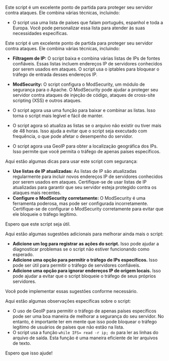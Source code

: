 Este script é um excelente ponto de partida para proteger seu servidor contra ataques. Ele combina várias técnicas, incluindo:
* O script usa uma lista de países que falam português, espanhol e toda a Europa. Você pode personalizar essa lista para atender às suas necessidades específicas.

Este script é um excelente ponto de partida para proteger seu servidor contra ataques. Ele combina várias técnicas, incluindo:

* **Filtragem de IP:** O script baixa e combina várias listas de IPs de fontes confiáveis. Essas listas incluem endereços IP de servidores conhecidos por serem usados ​​em ataques. O script usa o iptables para bloquear o tráfego de entrada desses endereços IP.
  
* **ModSecurity:** O script configura o ModSecurity, um módulo de segurança para o Apache. O ModSecurity pode ajudar a proteger seu servidor contra ataques de injeção de código, ataques de cross-site scripting (XSS) e outros ataques.

* O script agora usa uma função para baixar e combinar as listas. Isso torna o script mais legível e fácil de manter.
  
* O script agora só atualiza as listas se o arquivo não existir ou tiver mais de 48 horas. Isso ajuda a evitar que o script seja executado com frequência, o que pode afetar o desempenho do servidor.
  
* O script agora usa GeoIP para obter a localização geográfica dos IPs. Isso permite que você permita o tráfego de apenas países específicos.

Aqui estão algumas dicas para usar este script com segurança:

* **Use listas de IP atualizadas:** As listas de IP são atualizadas regularmente para incluir novos endereços IP de servidores conhecidos por serem usados ​​em ataques. Certifique-se de usar listas de IP atualizadas para garantir que seu servidor esteja protegido contra os ataques mais recentes.
* **Configure o ModSecurity corretamente:** O ModSecurity é uma ferramenta poderosa, mas pode ser configurada incorretamente. Certifique-se de configurar o ModSecurity corretamente para evitar que ele bloqueie o tráfego legítimo.

Espero que este script seja útil.

Aqui estão algumas sugestões adicionais para melhorar ainda mais o script:

* **Adicione um log para registrar as ações do script.** Isso pode ajudar a diagnosticar problemas se o script não estiver funcionando como esperado.
* **Adicione uma opção para permitir o tráfego de IPs específicos.** Isso pode ser útil para permitir o tráfego de servidores confiáveis.
* **Adicione uma opção para ignorar endereços IP de origem locais.** Isso pode ajudar a evitar que o script bloqueie o tráfego de seus próprios servidores.

Você pode implementar essas sugestões conforme necessário.

Aqui estão algumas observações específicas sobre o script:

* O uso de GeoIP para permitir o tráfego de apenas países específicos pode ser uma boa maneira de melhorar a segurança do seu servidor. No entanto, é importante ter em mente que isso pode bloquear o tráfego legítimo de usuários de países que não estão na lista.
* O script usa a função `while IFS= read -r ip; do` para ler as linhas do arquivo de saída. Esta função é uma maneira eficiente de ler arquivos de texto.

Espero que isso ajude!
